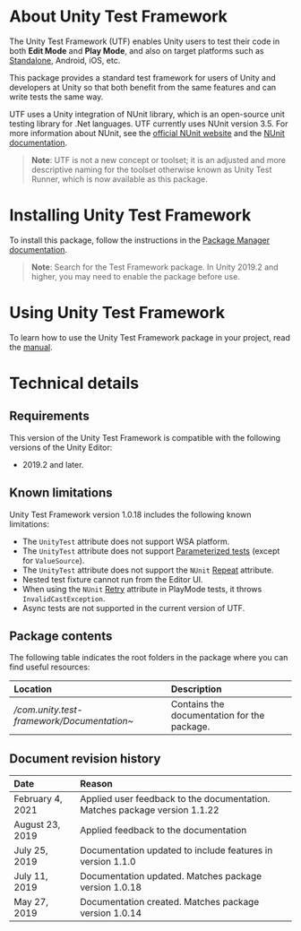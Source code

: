 # About Unity Test Framework

The Unity Test Framework (UTF) enables Unity users to test their code in both **Edit Mode** and **Play Mode**, and also
on target platforms such as [Standalone](https://docs.unity3d.com/Manual/Standalone.html), Android, iOS, etc.

This package provides a standard test framework for users of Unity and developers at Unity so that both benefit from the
same features and can write tests the same way.

UTF uses a Unity integration of NUnit library, which is an open-source unit testing library for .Net languages. UTF
currently uses NUnit version 3.5. For more information about NUnit, see
the [official NUnit website](http://www.nunit.org/) and the [NUnit documentation](https://docs.nunit.org/).

> **Note**: UTF is not a new concept or toolset; it is an adjusted and more descriptive naming for the toolset otherwise
> known as Unity Test Runner, which is now available as this package.

# Installing Unity Test Framework

To install this package, follow the instructions in
the [Package Manager documentation](https://docs.unity3d.com/Packages/com.unity.package-manager-ui@latest/index.html).

> **Note**: Search for the Test Framework package. In Unity 2019.2 and higher, you may need to enable the package before
> use.

# Using Unity Test Framework

To learn how to use the Unity Test Framework package in your project, read the [manual](./manual.md).

# Technical details

## Requirements

This version of the Unity Test Framework is compatible with the following versions of the Unity Editor:

* 2019.2 and later.

## Known limitations

Unity Test Framework version 1.0.18 includes the following known limitations:

* The `UnityTest` attribute does not support WSA platform.
* The `UnityTest` attribute does not
  support [Parameterized tests](https://github.com/nunit/docs/wiki/Parameterized-Tests) (except for `ValueSource`).
* The `UnityTest` attribute does not support the `NUnit` [Repeat](https://github.com/nunit/docs/wiki/Repeat-Attribute)
  attribute.
* Nested test fixture cannot run from the Editor UI.
* When using the `NUnit` [Retry](https://github.com/nunit/docs/wiki/Retry-Attribute) attribute in PlayMode tests, it
  throws `InvalidCastException`.
* Async tests are not supported in the current version of UTF.

## Package contents

The following table indicates the root folders in the package where you can find useful resources:

| Location                                   | Description                                 |
|:-------------------------------------------|:--------------------------------------------|
| _/com.unity.test-framework/Documentation~_ | Contains the documentation for the package. |

## Document revision history

| Date             | Reason                                                                     |
|:-----------------|:---------------------------------------------------------------------------|
| February 4, 2021 | Applied user feedback to the documentation. Matches package version 1.1.22 |
| August 23, 2019  | Applied feedback to the documentation                                      |
| July 25, 2019    | Documentation updated to include features in version 1.1.0                 |
| July 11, 2019    | Documentation updated. Matches package version 1.0.18                      |
| May 27, 2019     | Documentation created. Matches package version 1.0.14                      |
